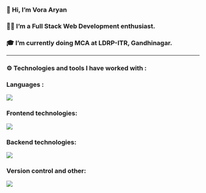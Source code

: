 ### 👋 Hi, I’m Vora Aryan
### 👨‍💻 I’m a Full Stack Web Development enthusiast.
### 🎓 I’m currently doing MCA at LDRP-ITR, Gandhinagar.
___


###  ⚙ Technologies and tools I have worked with :
### Languages : 
<img src="https://skillicons.dev/icons?i=c,cpp,java,python,js,kotlin,php,swift" />

### Frontend technologies: 
<img src="https://skillicons.dev/icons?i=react,redux,tailwind,materialui,babel,css,sass,bootstrap," />

### Backend technologies: 
<img src="https://skillicons.dev/icons?i=nodejs,express,mongodb,firebase,mysql" />

### Version control and other: 
<img src="https://skillicons.dev/icons?i=git,github,netlify,firebase,postman" />


